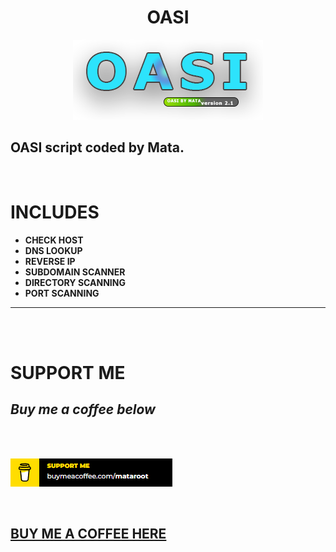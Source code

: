 <center>

# <b> OASI

</center>

<center>

![](images/2.1.png)

</center>

## <b> OASI script coded by Mata.

<br>

# <b> INCLUDES

- <b> CHECK HOST
- <b> DNS LOOKUP
- <b> REVERSE IP
- <b> SUBDOMAIN SCANNER
- <b> DIRECTORY SCANNING
- <b> PORT SCANNING

---

<br>
<br>

# <b> SUPPORT ME

## <b> _Buy me a coffee below_

<br>
<br>

![](images/coffee.PNG)

<br>

## <b> [BUY ME A COFFEE HERE](https://www.buymeacoffee.com/mataroot)
